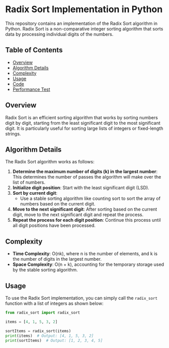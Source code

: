 # Radix Sort Implementation in Python

This repository contains an implementation of the Radix Sort algorithm in Python. Radix Sort is a non-comparative integer sorting algorithm that sorts data by processing individual digits of the numbers.

## Table of Contents
- [Overview](#overview)
- [Algorithm Details](#algorithm-details)
- [Complexity](#complexity)
- [Usage](#usage)
- [Code](#code)
- [Performance Test](#performance-test)

## Overview

Radix Sort is an efficient sorting algorithm that works by sorting numbers digit by digit, starting from the least significant digit to the most significant digit. It is particularly useful for sorting large lists of integers or fixed-length strings.

## Algorithm Details

The Radix Sort algorithm works as follows:

1. **Determine the maximum number of digits (k) in the largest number**: This determines the number of passes the algorithm will make over the list of numbers.
2. **Initialize digit position**: Start with the least significant digit (LSD).
3. **Sort by current digit**:
    - Use a stable sorting algorithm like counting sort to sort the array of numbers based on the current digit.
4. **Move to the next significant digit**: After sorting based on the current digit, move to the next significant digit and repeat the process.
5. **Repeat the process for each digit position**: Continue this process until all digit positions have been processed.

## Complexity

- **Time Complexity**: O(nk), where n is the number of elements, and k is the number of digits in the largest number.
- **Space Complexity**: O(n + k), accounting for the temporary storage used by the stable sorting algorithm.

## Usage

To use the Radix Sort implementation, you can simply call the `radix_sort` function with a list of integers as shown below:

```python
from radix_sort import radix_sort

items = [4, 1, 5, 3, 2]

sortItems = radix_sort(items)
print(items)  # Output: [4, 1, 5, 3, 2]
print(sortItems)  # Output: [1, 2, 3, 4, 5]

